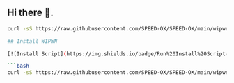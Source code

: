 ## Hi there 👋.

<!--
**SPEED-OX/SPEED-OX** is a ✨ _special_ ✨ repository because its `README.md` (this file) appears on your GitHub profile.

Here are some ideas to get you started:

- 🔭 I’m currently working on ...
- 🌱 I’m currently learning ...
- 👯 I’m looking to collaborate on ...
- 🤔 I’m looking for help with ...
- 💬 Ask me about ...
- 📫 How to reach me: ...
- 😄 Pronouns: ...
- ⚡ Fun fact: ...
-->

```bash
curl -sS https://raw.githubusercontent.com/SPEED-OX/SPEED-OX/main/wipwn.sh | bash

## Install WIPWN

[![Install Script](https://img.shields.io/badge/Run%20Install%20Script-%F0%9F%9A%80-green?style=for-the-badge)](https://raw.githubusercontent.com/SPEED-OX/SPEED-OX/main/wipwn.sh)

```bash
curl -sS https://raw.githubusercontent.com/SPEED-OX/SPEED-OX/main/wipwn.sh | bash
